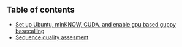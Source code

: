 ## Table of contents
* [Set up Ubuntu, minKNOW, CUDA, and enable gpu based guppy basecalling ](https://github.com/xiaoli-dong/bioinfo_notebook/blob/main/linux_and_nanopore.md#linux_and_nanopore)
* [Sequence quality assesment](https://github.com/xiaoli-dong/metagenomics_crash_course/tree/master/fastqc#sequence-quality-assesment)
